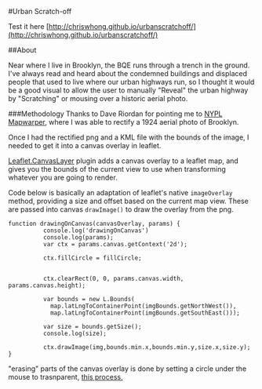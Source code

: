 #Urban Scratch-off

Test it here [http://chriswhong.github.io/urbanscratchoff/](http://chriswhong.github.io/urbanscratchoff/)

##About

Near where I live in Brooklyn, the BQE runs through a trench in the ground.  I've always read and heard about the condemned buildings and displaced people that used to live where our urban highways run, so I thought it would be a good visual to allow the user to manually "Reveal" the urban highway by "Scratching" or mousing over a historic aerial photo.  

###Methodology
Thanks to Dave Riordan for pointing me to [NYPL Mapwarper](http://maps.nypl.org/warper/), where I was able to rectify a 1924 aerial photo of Brooklyn.

Once I had the rectified png and a KML file with the bounds of the image, I needed to get it into a canvas overlay in leaflet.

[Leaflet.CanvasLayer](https://github.com/CartoDB/Leaflet.CanvasLayer) plugin adds a canvas overlay to a leaflet map, and gives you the bounds of the current view to use when transforming whatever you are going to render.

Code below is basically an adaptation of leaflet's native `imageOverlay` method, providing a size and offset based on the current map view.  These are passed into canvas `drawImage()` to draw the overlay from the png.

```
function drawingOnCanvas(canvasOverlay, params) {
          console.log('drawingOnCanvas')
          console.log(params);
          var ctx = params.canvas.getContext('2d');

          ctx.fillCircle = fillCircle;
      

          ctx.clearRect(0, 0, params.canvas.width, params.canvas.height); 

          var bounds = new L.Bounds(
            map.latLngToContainerPoint(imgBounds.getNorthWest()),
            map.latLngToContainerPoint(imgBounds.getSouthEast()));
          
          var size = bounds.getSize();
          console.log(size);

          ctx.drawImage(img,bounds.min.x,bounds.min.y,size.x,size.y);
}
```

"erasing" parts of the canvas overlay is done by setting a circle under the mouse to trasnparent, [this process.](http://jsfiddle.net/ArtBIT/WUXDb/1/)
